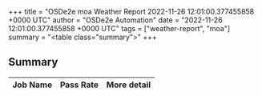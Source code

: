 +++
title = "OSDe2e moa Weather Report 2022-11-26 12:01:00.377455858 +0000 UTC"
author = "OSDe2e Automation"
date = "2022-11-26 12:01:00.377455858 +0000 UTC"
tags = ["weather-report", "moa"]
summary = "<table class=\"summary\"></table>"
+++
## Summary

| Job Name | Pass Rate | More detail |
|----------|-----------|-------------|




